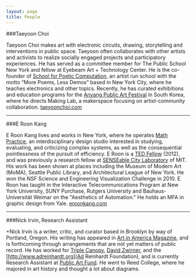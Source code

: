 ```yaml
---
layout: page
title: People
---
```


###Taeyoon Choi

Taeyoon Choi makes art with electronic circuits, drawing, storytelling and interventions in public space. Taeyoon often collaborates with other artists and activists to realize socially engaged projects and participatory experiences. He has served as a committee member for The Public School New York and fellow at Eyebeam Art + Technology Center. He is the co-founder of [School for Poetic Computation](http://sfpc.io/), an artist run school with the motto “More Poems, Less Demos” based in New York City, where he teaches electronics and other topics. Recently, he has curated exhibitions and education programs for the [Anyang Public Art Festival](http://apap.or.kr/en/intro) in South Korea, where he directs Making Lab, a makerspace focusing on artist-community collaboration. [taeyoonchoi.com](http://taeyoonchoi.com)

---

###E Roon Kang

E Roon Kang lives and works in New York, where he operates [Math Practice](http://math-practice.org/), an interdisciplinary design studio interested in studying, evaluating, and criticizing complex systems, as well as the consequential pointlessness of the pursuit of efficiency. E Roon is a [TED Fellow](http://www.ted.com/pages/667) (2012), and was previously a research fellow at [SENSEable City Laboratory](http://senseable.mit.edu/) of MIT. His work has been shown at places including the Museum of Modern Art (MoMA), Seattle Public Library, and Architectural League of New York. He won the NSF Science and Engineering Visualization Challenge in 2010. E Roon has taught in the Interactive Telecommunications Program at New York University, SUNY Purchase, Rutgers University and Bauhaus-Universität Weimar on the "Aesthetics of Automation." He holds an MFA in graphic design from Yale.
[eroonkang.com](http://eroonkang.com)

---
###Nick Irvin, Research Assistant

+Nick Irvin is a writer, critic, and curator based in Brooklyn by way of Portland, Oregon. His writing has appeared in [Art in America Magazine](http://www.artinamericamagazine.com/search/Nick+Irvin/), and is forthcoming through arrangements that are not yet matters of public record. He has worked for [Triple Canopy](http://www.canopycanopycanopy.com), [David Zwirner](http:/www.davidzwirner.com), and the [http://www.adreinhardt.org](Ad Reinhardt Foundation), and is currently Research Assistant at [Public Art Fund](http://www.publicartfund.org/). He went to Reed College, where he majored in art history and thought a lot about diagrams.
